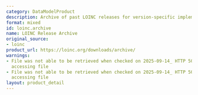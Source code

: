 ```yaml
---
category: DataModelProduct
description: Archive of past LOINC releases for version-specific implementations
format: mixed
id: loinc.archive
name: LOINC Release Archive
original_source:
- loinc
product_url: https://loinc.org/downloads/archive/
warnings:
- File was not able to be retrieved when checked on 2025-09-14_ HTTP 503 error when
  accessing file
- File was not able to be retrieved when checked on 2025-09-14_ HTTP 503 error when
  accessing file
layout: product_detail
---
```

